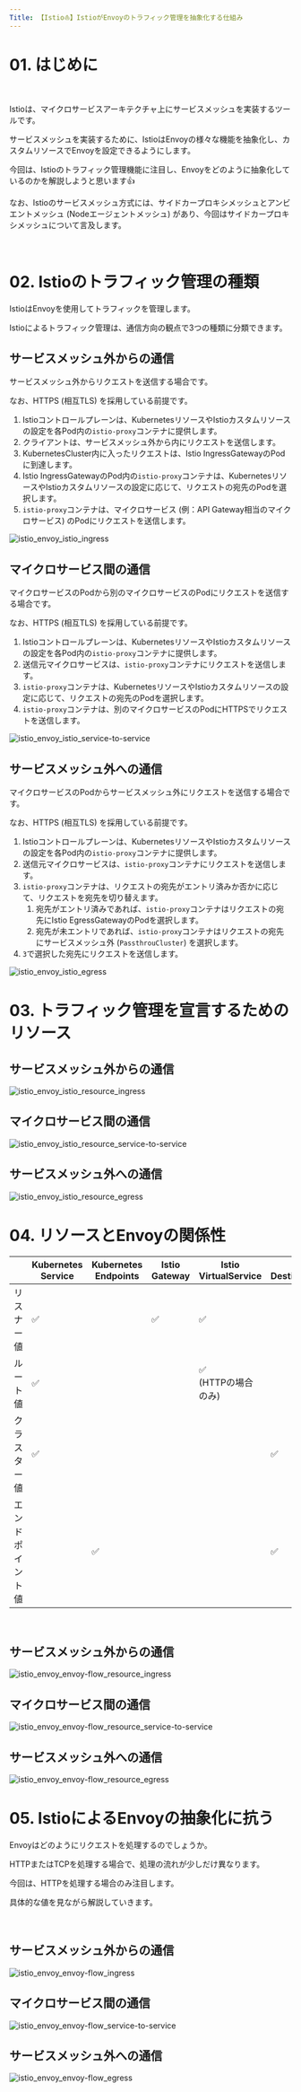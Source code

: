 ```yaml
---
Title: 【Istio⛵️】IstioがEnvoyのトラフィック管理を抽象化する仕組み
---
```


# 01. はじめに

<br>

Istioは、マイクロサービスアーキテクチャ上にサービスメッシュを実装するツールです。

サービスメッシュを実装するために、IstioはEnvoyの様々な機能を抽象化し、カスタムリソースでEnvoyを設定できるようにします。

今回は、Istioのトラフィック管理機能に注目し、Envoyをどのように抽象化しているのかを解説しようと思います👍

なお、Istioのサービスメッシュ方式には、サイドカープロキシメッシュとアンビエントメッシュ (Nodeエージェントメッシュ) があり、今回はサイドカープロキシメッシュについて言及します。

<br>

# 02. Istioのトラフィック管理の種類

IstioはEnvoyを使用してトラフィックを管理します。

Istioによるトラフィック管理は、通信方向の観点で3つの種類に分類できます。

## サービスメッシュ外からの通信

サービスメッシュ外からリクエストを送信する場合です。

なお、HTTPS (相互TLS) を採用している前提です。

1. Istioコントロールプレーンは、KubernetesリソースやIstioカスタムリソースの設定を各Pod内の`istio-proxy`コンテナに提供します。
2. クライアントは、サービスメッシュ外から内にリクエストを送信します。
3. KubernetesCluster内に入ったリクエストは、Istio IngressGatewayのPodに到達します。
4. Istio IngressGatewayのPod内の`istio-proxy`コンテナは、KubernetesリソースやIstioカスタムリソースの設定に応じて、リクエストの宛先のPodを選択します。
5. `istio-proxy`コンテナは、マイクロサービス (例：API Gateway相当のマイクロサービス) のPodにリクエストを送信します。

![istio_envoy_istio_ingress](https://raw.githubusercontent.com/hiroki-it/tech-notebook-images/master/images/drawio/blog/istio/istio_envoy_istio_ingress.png)

## マイクロサービス間の通信

マイクロサービスのPodから別のマイクロサービスのPodにリクエストを送信する場合です。

なお、HTTPS (相互TLS) を採用している前提です。

1. Istioコントロールプレーンは、KubernetesリソースやIstioカスタムリソースの設定を各Pod内の`istio-proxy`コンテナに提供します。
2. 送信元マイクロサービスは、`istio-proxy`コンテナにリクエストを送信します。
3. `istio-proxy`コンテナは、KubernetesリソースやIstioカスタムリソースの設定に応じて、リクエストの宛先のPodを選択します。
4. `istio-proxy`コンテナは、別のマイクロサービスのPodにHTTPSでリクエストを送信します。

![istio_envoy_istio_service-to-service](https://raw.githubusercontent.com/hiroki-it/tech-notebook-images/master/images/drawio/blog/istio/istio_envoy_istio_service-to-service.png)

## サービスメッシュ外への通信

マイクロサービスのPodからサービスメッシュ外にリクエストを送信する場合です。

なお、HTTPS (相互TLS) を採用している前提です。

1. Istioコントロールプレーンは、KubernetesリソースやIstioカスタムリソースの設定を各Pod内の`istio-proxy`コンテナに提供します。
2. 送信元マイクロサービスは、`istio-proxy`コンテナにリクエストを送信します。
3. `istio-proxy`コンテナは、リクエストの宛先がエントリ済みか否かに応じて、リクエストを宛先を切り替えます。
   1. 宛先がエントリ済みであれば、`istio-proxy`コンテナはリクエストの宛先にIstio EgressGatewayのPodを選択します。
   2. 宛先が未エントリであれば、`istio-proxy`コンテナはリクエストの宛先にサービスメッシュ外 (`PassthrouCluster`) を選択します。
4. `3`で選択した宛先にリクエストを送信します。

![istio_envoy_istio_egress](https://raw.githubusercontent.com/hiroki-it/tech-notebook-images/master/images/drawio/blog/istio/istio_envoy_istio_egress.png)

# 03. トラフィック管理を宣言するためのリソース

## サービスメッシュ外からの通信

![istio_envoy_istio_resource_ingress](https://raw.githubusercontent.com/hiroki-it/tech-notebook-images/master/images/drawio/blog/istio/istio_envoy_istio_resource_ingress.png)

## マイクロサービス間の通信

![istio_envoy_istio_resource_service-to-service](https://raw.githubusercontent.com/hiroki-it/tech-notebook-images/master/images/drawio/blog/istio/istio_envoy_istio_resource_service-to-service.png)

## サービスメッシュ外への通信

![istio_envoy_istio_resource_egress](https://raw.githubusercontent.com/hiroki-it/tech-notebook-images/master/images/drawio/blog/istio/istio_envoy_istio_resource_egress.png)

# 04. リソースとEnvoyの関係性

|                  | Kubernetes<br> Service | Kubernetes<br> Endpoints | Istio<br> Gateway | Istio<br> VirtualService | Istio<br>DestinationRule | Istio<br> ServiceEntry | Istio<br> PeerAuthentication |
| ---------------- | ---------------------- | ------------------------ | ----------------- | ------------------------ | ------------------------ | ---------------------- | ---------------------------- |
| リスナー値       | ✅                     |                          | ✅                | ✅                       |                          |                        | ✅                           |
| ルート値         | ✅                     |                          |                   | ✅<br>(HTTPの場合のみ)   |                          |                        |                              |
| クラスター値     | ✅                     |                          |                   |                          | ✅                       | ✅                     | ✅                           |
| エンドポイント値 |                        | ✅                       |                   |                          | ✅                       | ✅                     |                              |

<br>

## サービスメッシュ外からの通信

![istio_envoy_envoy-flow_resource_ingress](https://raw.githubusercontent.com/hiroki-it/tech-notebook-images/master/images/drawio/blog/istio/istio_envoy_envoy-flow_resource_ingress.png)

## マイクロサービス間の通信

![istio_envoy_envoy-flow_resource_service-to-service](https://raw.githubusercontent.com/hiroki-it/tech-notebook-images/master/images/drawio/blog/istio/istio_envoy_envoy-flow_resource_service-to-service.png)

## サービスメッシュ外への通信

![istio_envoy_envoy-flow_resource_egress](https://raw.githubusercontent.com/hiroki-it/tech-notebook-images/master/images/drawio/blog/istio/istio_envoy_envoy-flow_resource_egress.png)

# 05. IstioによるEnvoyの抽象化に抗う

Envoyはどのようにリクエストを処理するのでしょうか。

HTTPまたはTCPを処理する場合で、処理の流れが少しだけ異なります。

今回は、HTTPを処理する場合のみ注目します。

具体的な値を見ながら解説していきます。

<br>

## サービスメッシュ外からの通信

![istio_envoy_envoy-flow_ingress](https://raw.githubusercontent.com/hiroki-it/tech-notebook-images/master/images/drawio/blog/istio/istio_envoy_envoy-flow_ingress.png)

## マイクロサービス間の通信

![istio_envoy_envoy-flow_service-to-service](https://raw.githubusercontent.com/hiroki-it/tech-notebook-images/master/images/drawio/blog/istio/istio_envoy_envoy-flow_service-to-service.png)

## サービスメッシュ外への通信

![istio_envoy_envoy-flow_egress](https://raw.githubusercontent.com/hiroki-it/tech-notebook-images/master/images/drawio/blog/istio/istio_envoy_envoy-flow_egress.png)
